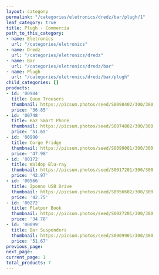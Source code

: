 ```yaml
---
layout: category
permalink: "/categories/eletronics/dredz/bar/plugh/1"
leaf_category: true
title: Plugh - Commercia
path_to_this_category:
- name: Eletronics
  url: "/categories/eletronics"
- name: Dredz
  url: "/categories/eletronics/dredz"
- name: Bar
  url: "/categories/eletronics/dredz/bar"
- name: Plugh
  url: "/categories/eletronics/dredz/bar/plugh"
child_categories: []
products:
- id: '00984'
  title: Quux Trousers
  thumbnail: https://picsum.photos/seed/S0098402/300/300
  price: '36.85'
- id: '00748'
  title: Baz Smart Phone
  thumbnail: https://picsum.photos/seed/S0074802/300/300
  price: '51.65'
- id: '00990'
  title: Corge Fridge
  thumbnail: https://picsum.photos/seed/S0099001/300/300
  price: '47.98'
- id: '00172'
  title: Waldop Blu-ray
  thumbnail: https://picsum.photos/seed/S0017201/300/300
  price: '42.97'
- id: '00566'
  title: Iponno USB Drive
  thumbnail: https://picsum.photos/seed/S0056602/300/300
  price: '42.75'
- id: '00272'
  title: Platpor Book
  thumbnail: https://picsum.photos/seed/S0027201/300/300
  price: '34.78'
- id: '00099'
  title: Bar Suspenders
  thumbnail: https://picsum.photos/seed/S0009901/300/300
  price: '51.67'
previous_page: 
next_page: 
current_page: 1
total_products: 7
---
```

